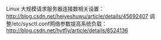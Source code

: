 Linux 大规模请求服务器连接数相关设置：http://blog.csdn.net/heiyeshuwu/article/details/45692407
调整/etc/sysctl.conf网络参数提高系统负载：http://blog.csdn.net/hytfly/article/details/8524136
